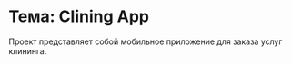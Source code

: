 # Тема: **Clining App**

Проект представляет собой мобильное приложение для заказа услуг клининга.

